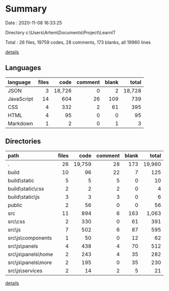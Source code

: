 # Summary

Date : 2020-11-08 16:33:25

Directory c:\Users\Artem\Documents\Project\LearnIT

Total : 26 files,  19759 codes, 28 comments, 173 blanks, all 19960 lines

[details](details.md)

## Languages
| language | files | code | comment | blank | total |
| :--- | ---: | ---: | ---: | ---: | ---: |
| JSON | 3 | 18,726 | 0 | 2 | 18,728 |
| JavaScript | 14 | 604 | 26 | 109 | 739 |
| CSS | 4 | 332 | 2 | 61 | 395 |
| HTML | 4 | 95 | 0 | 0 | 95 |
| Markdown | 1 | 2 | 0 | 1 | 3 |

## Directories
| path | files | code | comment | blank | total |
| :--- | ---: | ---: | ---: | ---: | ---: |
| . | 26 | 19,759 | 28 | 173 | 19,960 |
| build | 10 | 96 | 22 | 7 | 125 |
| build\static | 5 | 5 | 5 | 0 | 10 |
| build\static\css | 2 | 2 | 2 | 0 | 4 |
| build\static\js | 3 | 3 | 3 | 0 | 6 |
| public | 2 | 56 | 0 | 0 | 56 |
| src | 11 | 894 | 6 | 163 | 1,063 |
| src\css | 2 | 330 | 0 | 61 | 391 |
| src\js | 7 | 502 | 6 | 87 | 595 |
| src\js\components | 1 | 50 | 0 | 12 | 62 |
| src\js\panels | 4 | 438 | 4 | 70 | 512 |
| src\js\panels\home | 2 | 243 | 4 | 35 | 282 |
| src\js\panels\more | 2 | 195 | 0 | 35 | 230 |
| src\js\services | 2 | 14 | 2 | 5 | 21 |

[details](details.md)
